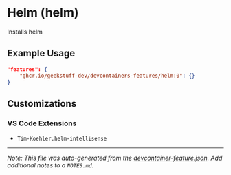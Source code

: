 
# Helm (helm)

Installs helm

## Example Usage

```json
"features": {
    "ghcr.io/geekstuff-dev/devcontainers-features/helm:0": {}
}
```



## Customizations

### VS Code Extensions

- `Tim-Koehler.helm-intellisense`



---

_Note: This file was auto-generated from the [devcontainer-feature.json](https://github.com/geekstuff-dev/devcontainers-features/blob/main/src/helm/devcontainer-feature.json).  Add additional notes to a `NOTES.md`._
